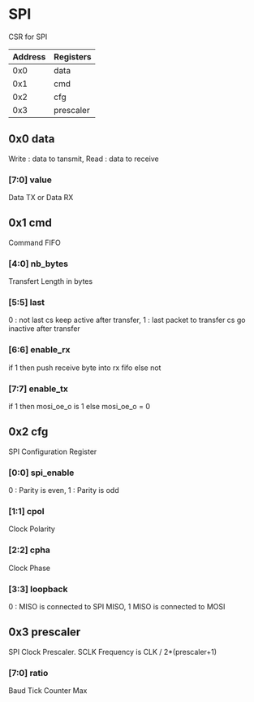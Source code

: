 # SPI
CSR for SPI

| Address | Registers |
|---------|-----------|
|0x0|data|
|0x1|cmd|
|0x2|cfg|
|0x3|prescaler|

## 0x0 data
Write : data to tansmit, Read : data to receive

### [7:0] value
Data TX or Data RX

## 0x1 cmd
Command FIFO

### [4:0] nb_bytes
Transfert Length in bytes

### [5:5] last
0 : not last cs keep active after transfer, 1 : last packet to transfer cs go inactive after transfer

### [6:6] enable_rx
if 1 then push receive byte into rx fifo else not

### [7:7] enable_tx
if 1 then mosi_oe_o is 1 else mosi_oe_o = 0

## 0x2 cfg
SPI Configuration Register

### [0:0] spi_enable
0 : Parity is even, 1 : Parity is odd

### [1:1] cpol
Clock Polarity

### [2:2] cpha
Clock Phase

### [3:3] loopback
0 : MISO is connected to SPI MISO, 1 MISO is connected to MOSI

## 0x3 prescaler
SPI Clock Prescaler. SCLK Frequency is CLK / 2*(prescaler+1)

### [7:0] ratio
Baud Tick Counter Max

